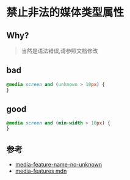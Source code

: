 # 禁止非法的媒体类型属性

## Why?

> 当然是语法错误,请参照文档修改

## bad

```css
@media screen and (unknown > 10px) {
}
```

## good

```css
@media screen and (min-width > 10px) {
}
```

## 参考

- [media-feature-name-no-unknown](https://stylelint.io/user-guide/rules/list/media-feature-name-no-unknown)
- [media-features mdn](https://developer.mozilla.org/en-US/docs/Web/CSS/@media#media_features)
